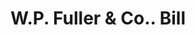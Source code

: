 ---
doi: 10.7916/D87M1KV1
date_other: '1890'
date_other_textual: 1890-1899
form: printed ephemera
genre:
- Invoices
name:
- W.P. Fuller & Co.
object_in_context_url: https://biggert.cul.columbia.edu/items/view/ave_biggert_00010
subject_hierarchical_geographic:
- Los Angeles, California, United States
subject_name:
- W.P. Fuller & Co.
title: W.P. Fuller & Co.. Bill
sort_title: W.P. Fuller & Co.. Bill
call_number: ave_biggert_00010
coordinates:
- 34.05,-118.25
pid: ave_biggert_00010
identifiers: ave_biggert_00010
thumbnail: https://derivativo-1.library.columbia.edu/iiif/2/ldpd:343057/full/!256,256/0/native.jpg
permalink: "/biggert/ave_biggert_00010/"
layout: iiif-image-page
---